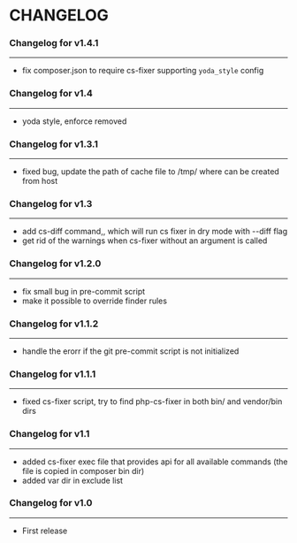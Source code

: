 # CHANGELOG

### Changelog for v1.4.1
--------------------
* fix composer.json to require cs-fixer supporting `yoda_style` config

### Changelog for v1.4
--------------------
* yoda style, enforce removed

### Changelog for v1.3.1
--------------------

* fixed bug, update the path of cache file to /tmp/ where can be created from host

### Changelog for v1.3
--------------------

* add cs-diff command,, which will run cs fixer in dry mode with --diff flag
* get rid of the warnings when cs-fixer without an argument is called

### Changelog for v1.2.0
--------------------

* fix small bug in pre-commit script
* make it possible to override finder rules

### Changelog for v1.1.2
--------------------

* handle the erorr if the git pre-commit script is not initialized

### Changelog for v1.1.1
--------------------

* fixed cs-fixer script, try to find php-cs-fixer in both bin/ and vendor/bin dirs

### Changelog for v1.1
--------------------

* added cs-fixer exec file that provides api for all available commands (the file is copied in composer bin dir)
* added var dir in exclude list

### Changelog for v1.0
------------------

* First release
